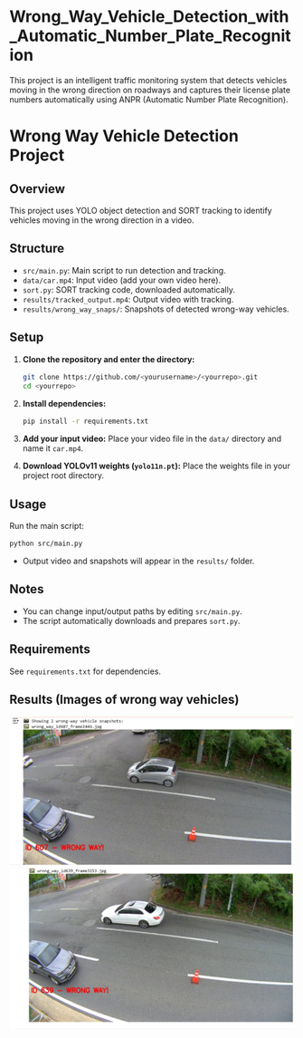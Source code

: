 # Wrong_Way_Vehicle_Detection_with_Automatic_Number_Plate_Recognition
This project is an intelligent traffic monitoring system that detects vehicles moving in the wrong direction on roadways and captures their license plate numbers automatically using ANPR (Automatic Number Plate Recognition).

# Wrong Way Vehicle Detection Project

## Overview
This project uses YOLO object detection and SORT tracking to identify vehicles moving in the wrong direction in a video.

## Structure
- `src/main.py`: Main script to run detection and tracking.
- `data/car.mp4`: Input video (add your own video here).
- `sort.py`: SORT tracking code, downloaded automatically.
- `results/tracked_output.mp4`: Output video with tracking.
- `results/wrong_way_snaps/`: Snapshots of detected wrong-way vehicles.

## Setup

1. **Clone the repository and enter the directory:**
   ```sh
   git clone https://github.com/<yourusername>/<yourrepo>.git
   cd <yourrepo>
   ```

2. **Install dependencies:**
   ```sh
   pip install -r requirements.txt
   ```

3. **Add your input video:**
   Place your video file in the `data/` directory and name it `car.mp4`.

4. **Download YOLOv11 weights (`yolo11n.pt`):**
   Place the weights file in your project root directory.

## Usage

Run the main script:
```sh
python src/main.py
```

- Output video and snapshots will appear in the `results/` folder.

## Notes
- You can change input/output paths by editing `src/main.py`.
- The script automatically downloads and prepares `sort.py`.

## Requirements
See `requirements.txt` for dependencies.

## Results (Images of wrong way vehicles)
![Alt Text](WWV-Detected/WDD1.jpg)
![Alt Text](WWV-Detected/WDD2.png)

